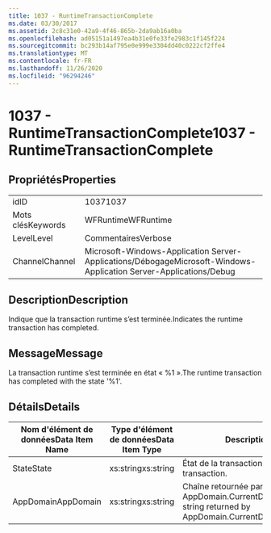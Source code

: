 ```yaml
---
title: 1037 - RuntimeTransactionComplete
ms.date: 03/30/2017
ms.assetid: 2c8c31e0-42a9-4f46-865b-2da9ab16a0ba
ms.openlocfilehash: ad05151a1497ea4b31e0fe33fe2983c1f145f224
ms.sourcegitcommit: bc293b14af795e0e999e3304dd40c0222cf2ffe4
ms.translationtype: MT
ms.contentlocale: fr-FR
ms.lasthandoff: 11/26/2020
ms.locfileid: "96294246"
---
```

# <a name="1037---runtimetransactioncomplete"></a><span data-ttu-id="78c8a-102">1037 - RuntimeTransactionComplete</span><span class="sxs-lookup"><span data-stu-id="78c8a-102">1037 - RuntimeTransactionComplete</span></span>

## <a name="properties"></a><span data-ttu-id="78c8a-103">Propriétés</span><span class="sxs-lookup"><span data-stu-id="78c8a-103">Properties</span></span>  
  
|||  
|-|-|  
|<span data-ttu-id="78c8a-104">id</span><span class="sxs-lookup"><span data-stu-id="78c8a-104">ID</span></span>|<span data-ttu-id="78c8a-105">1037</span><span class="sxs-lookup"><span data-stu-id="78c8a-105">1037</span></span>|  
|<span data-ttu-id="78c8a-106">Mots clés</span><span class="sxs-lookup"><span data-stu-id="78c8a-106">Keywords</span></span>|<span data-ttu-id="78c8a-107">WFRuntime</span><span class="sxs-lookup"><span data-stu-id="78c8a-107">WFRuntime</span></span>|  
|<span data-ttu-id="78c8a-108">Level</span><span class="sxs-lookup"><span data-stu-id="78c8a-108">Level</span></span>|<span data-ttu-id="78c8a-109">Commentaires</span><span class="sxs-lookup"><span data-stu-id="78c8a-109">Verbose</span></span>|  
|<span data-ttu-id="78c8a-110">Channel</span><span class="sxs-lookup"><span data-stu-id="78c8a-110">Channel</span></span>|<span data-ttu-id="78c8a-111">Microsoft-Windows-Application Server-Applications/Débogage</span><span class="sxs-lookup"><span data-stu-id="78c8a-111">Microsoft-Windows-Application Server-Applications/Debug</span></span>|  
  
## <a name="description"></a><span data-ttu-id="78c8a-112">Description</span><span class="sxs-lookup"><span data-stu-id="78c8a-112">Description</span></span>  

 <span data-ttu-id="78c8a-113">Indique que la transaction runtime s’est terminée.</span><span class="sxs-lookup"><span data-stu-id="78c8a-113">Indicates the runtime transaction has completed.</span></span>  
  
## <a name="message"></a><span data-ttu-id="78c8a-114">Message</span><span class="sxs-lookup"><span data-stu-id="78c8a-114">Message</span></span>  

 <span data-ttu-id="78c8a-115">La transaction runtime s’est terminée en état « %1 ».</span><span class="sxs-lookup"><span data-stu-id="78c8a-115">The runtime transaction has completed with the state '%1'.</span></span>  
  
## <a name="details"></a><span data-ttu-id="78c8a-116">Détails</span><span class="sxs-lookup"><span data-stu-id="78c8a-116">Details</span></span>  
  
|<span data-ttu-id="78c8a-117">Nom d'élément de données</span><span class="sxs-lookup"><span data-stu-id="78c8a-117">Data Item Name</span></span>|<span data-ttu-id="78c8a-118">Type d'élément de données</span><span class="sxs-lookup"><span data-stu-id="78c8a-118">Data Item Type</span></span>|<span data-ttu-id="78c8a-119">Description</span><span class="sxs-lookup"><span data-stu-id="78c8a-119">Description</span></span>|  
|--------------------|--------------------|-----------------|  
|<span data-ttu-id="78c8a-120">State</span><span class="sxs-lookup"><span data-stu-id="78c8a-120">State</span></span>|<span data-ttu-id="78c8a-121">xs:string</span><span class="sxs-lookup"><span data-stu-id="78c8a-121">xs:string</span></span>|<span data-ttu-id="78c8a-122">État de la transaction.</span><span class="sxs-lookup"><span data-stu-id="78c8a-122">The state of the transaction.</span></span>|  
|<span data-ttu-id="78c8a-123">AppDomain</span><span class="sxs-lookup"><span data-stu-id="78c8a-123">AppDomain</span></span>|<span data-ttu-id="78c8a-124">xs:string</span><span class="sxs-lookup"><span data-stu-id="78c8a-124">xs:string</span></span>|<span data-ttu-id="78c8a-125">Chaîne retournée par AppDomain.CurrentDomain.FriendlyName.</span><span class="sxs-lookup"><span data-stu-id="78c8a-125">The string returned by AppDomain.CurrentDomain.FriendlyName.</span></span>|
